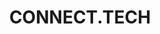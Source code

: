 ---
title: CONNECT.TECH
href: https://connect.tech/session?id=4335
description: "CONNECT.TECH is the largest multiframework frontend conference in the USA. It’s an premium Web, Mobile and Design conference at a community conference price!"
avatar: ./connect-tech.png
attendantIds:
  - cameron-childress
country: USA
city: Atlanta
---
